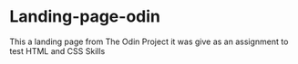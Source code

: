 # Landing-page-odin
This a landing page from The Odin Project it was give as an assignment to test HTML and CSS Skills
